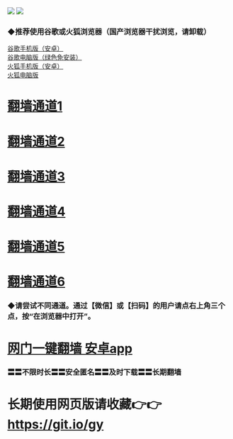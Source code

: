  <tr>
    <td align=center><img src="https://github.com/gyhhx/image-upload/blob/master/gy2-1.jpg" /></td>
 </tr> 
<tr>
  <td align=center><img src="https://github.com/gyhhx/image-upload/blob/master/%E5%BE%AE%E4%BF%A1%E8%AF%B4%E6%98%8E4.jpg" /></td>  
</tr> 

### ◆推荐使用谷歌或火狐浏览器（国产浏览器干扰浏览，请卸载）<br/>
<a href="http://t.cn/RCMTF83">谷歌手机版（安卓）</a></br>
<a href="http://t.cn/RCMTHNv">谷歌电脑版（绿色免安装）</a></br>
<a href="http://t.cn/RCMHf8Y">火狐手机版（安卓）</a></br>
<a href="http://t.cn/RCMHysU">火狐电脑版</a><br/>


# <a href="https://s3-eu-west-1.amazonaws.com/ogatei/oGate.htm?from=gygit2">翻墙通道1</a>
# <a href="https://s3-us-west-1.amazonaws.com/ogaten/oGate.htm?from=gygit1">翻墙通道2</a>
# <a href="https://s3.us-east-2.amazonaws.com/ogateh/oGate.htm?from=gygit3">翻墙通道3</a>
# <a href="https://s3.eu-west-2.amazonaws.com/ogatel/oGate.htm?from=gygit4">翻墙通道4</a>
# <a href="https://s3.eu-central-1.amazonaws.com/ogatef/oGate.htm?from=gygit5">翻墙通道5</a>
# <a href="https://s3.amazonaws.com/ogate/oGate.htm?from=gygit6">翻墙通道6</a>
### ◆请尝试不同通道。通过【微信】或【扫码】的用户请点右上角三个点，按“在浏览器中打开”。


# <a href="http://t.cn/RCSOZaG">网门一键翻墙 安卓app</a> 
### 〓〓不限时长〓〓安全匿名〓〓及时下载〓〓长期翻墙

# 长期使用网页版请收藏👉👉https://git.io/gy
